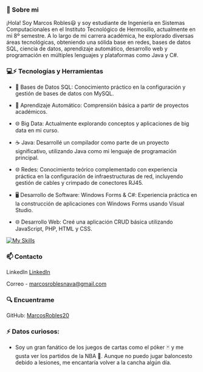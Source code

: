 
 ### 🧐 Sobre mi 

¡Hola! Soy Marcos Robles😃 y soy estudiante de Ingeniería en Sistemas Computacionales en el Instituto Tecnológico de Hermosillo, actualmente en mi 8º semestre. A lo largo de mi carrera académica, he explorado diversas áreas tecnológicas, obteniendo una sólida base en redes, bases de datos SQL, ciencia de datos, aprendizaje automático, desarrollo web y programación en múltiples lenguajes y plataformas como Java y C#.


 ### 💻⚡ Tecnologías y Herramientas
- 💾 Bases de Datos SQL: Conocimiento práctico en la configuración y gestión de bases de datos con MySQL.

- 🤖 Aprendizaje Automático: Comprensión básica a partir de proyectos académicos.

- 🌐 Big Data: Actualmente explorando conceptos y aplicaciones de big data en mi curso.

- ☕ Java: Desarrollé un compilador como parte de un proyecto significativo, utilizando Java como mi lenguaje de programación principal.

- 🌐 Redes: Conocimiento teórico complementado con experiencia práctica en la configuración de infraestructuras de red, incluyendo gestión de cables y crimpado de conectores RJ45.

- 🖥️ Desarrollo de Software: Windows Forms & C#: Experiencia práctica en la construcción de aplicaciones con Windows Forms usando Visual Studio.

- 🌐 Desarrollo Web: Creé una aplicación CRUD básica utilizando JavaScript, PHP, HTML y CSS.

[![My Skills](https://skillicons.dev/icons?i=js,html,css,php,java,cs,aws,python,linux,bash)](https://skillicons.dev)
 ### 📫 Contacto

LinkedIn [LinkedIn](https://www.linkedin.com/in/marcos-robles-nava)

Correo - marcosroblesnava@gmail.com

 ### 🔍 Encuentrame

GitHub: [MarcosRobles20](https://github.com/MarcosRobles20/MarcosRobles20)

 ### ⚡ Datos curiosos:
- Soy un gran fanático de los juegos de cartas como el póker 🃏 y me gusta ver los partidos de la NBA 🏀. Aunque no puedo jugar baloncesto debido a lesiones, me encantaría volver a la cancha algún día.
